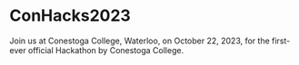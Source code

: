 # ConHacks2023
Join us at Conestoga College, Waterloo, on October 22, 2023, for the first-ever official Hackathon by Conestoga College.
